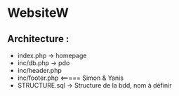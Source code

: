 # WebsiteW

## Architecture :
- index.php -> homepage
- inc/db.php -> pdo
- inc/header.php
- inc/footer.php  <===== Simon & Yanis
- STRUCTURE.sql -> Structure de la bdd, nom à définir
